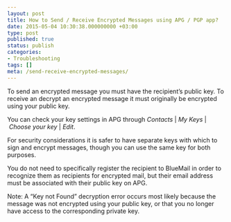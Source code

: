 ```yaml
---
layout: post
title: How to Send / Receive Encrypted Messages using APG / PGP app?
date: 2015-05-04 10:30:38.000000000 +03:00
type: post
published: true
status: publish
categories:
- Troubleshooting
tags: []
meta: /send-receive-encrypted-messages/
---
```


To send an encrypted message you must have the recipient’s public key. To receive an decrypt an encrypted message it must originally be encrypted using your public key.

You can check your key settings in APG through *Contacts* \| *My Keys* \| *Choose your key* \| *Edit*.

For security considerations it is safer to have separate keys with which to sign and encrypt messages, though you can use the same key for both purposes.

You do not need to specifically register the recipient to BlueMail in order to recognize them as recipients for encrypted mail, but their email address must be associated with their public key on APG.

Note: A “Key not Found” decryption error occurs most likely because the message was not encrypted using your public key, or that you no longer have access to the corresponding private key.